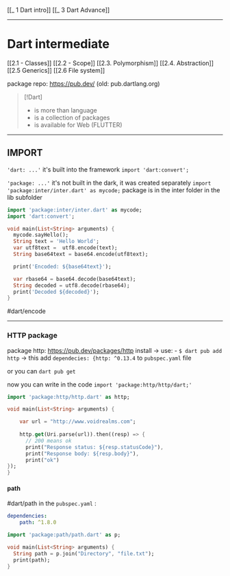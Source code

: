 [[_ 1 Dart intro]]
[[_ 3 Dart Advance]]

-----
# Dart intermediate
[[2.1 - Classes]]
[[2.2 - Scope]]
[[2.3. Polymorphism]]
[[2.4. Abstraction]]
[[2.5 Generics]]
[[2.6 File system]]


package repo: https://pub.dev/  (old: pub.dartlang.org)

>[!Dart]
>- is more than language
>- is a collection of packages 
>- is available for Web (FLUTTER)
>



---
## IMPORT
`'dart: ...'` it's built into the framework
`import 'dart:convert';`


`'package: ...'` it's not built in the dark, it was created separately
`import 'package:inter/inter.dart' as mycode;`
package is in the inter folder in the lib subfolder

```dart
import 'package:inter/inter.dart' as mycode;
import 'dart:convert';

void main(List<String> arguments) {
  mycode.sayHello();
  String text = 'Hello World';
  var utf8text =  utf8.encode(text);
  String base64text = base64.encode(utf8text);

  print('Encoded: ${base64text}');

  var rbase64 = base64.decode(base64text);
  String decoded = utf8.decode(rbase64);
  print('Decoded ${decoded}');
}
```
#dart/encode 

---
### HTTP package
package http: https://pub.dev/packages/http
install -> use:
	- `$ dart pub add http` -> this add `dependecies: {http: ^0.13.4` to `pubspec.yaml` file

or you can `dart pub get`

now you can write in the code `import 'package:http/http/dart;'`

```dart
import 'package:http/http.dart' as http;

void main(List<String> arguments) {

    var url = "http://www.voidrealms.com";
    
    http.get(Uri.parse(url)).then((resp) => {
      // 200 means ok
      print("Response status: ${resp.statusCode}"),
      print("Response body: ${resp.body}"),
      print("ok")
});
}
```

#### path 
#dart/path
in the `pubspec.yaml` :
```yaml
dependencies:
	path: ^1.8.0
```

```dart
import 'package:path/path.dart' as p;

void main(List<String> arguments) {
  String path = p.join("Directory", "file.txt");
  print(path);
}
```











